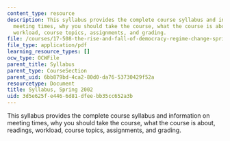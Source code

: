 ```yaml
---
content_type: resource
description: This syllabus provides the complete course syllabus and information on
  meeting times, why you should take the course, what the course is about, readings,
  workload, course topics, assignments, and grading.
file: /courses/17-508-the-rise-and-fall-of-democracy-regime-change-spring-2002/3d5e625fe4466d81dfeebb35cc652a3b_17_508_syllabus_2002_final.pdf
file_type: application/pdf
learning_resource_types: []
ocw_type: OCWFile
parent_title: Syllabus
parent_type: CourseSection
parent_uid: 6bb879bd-4ca2-80d0-da76-53730429f52a
resourcetype: Document
title: Syllabus, Spring 2002
uid: 3d5e625f-e446-6d81-dfee-bb35cc652a3b
---
```

This syllabus provides the complete course syllabus and information on meeting times, why you should take the course, what the course is about, readings, workload, course topics, assignments, and grading.

